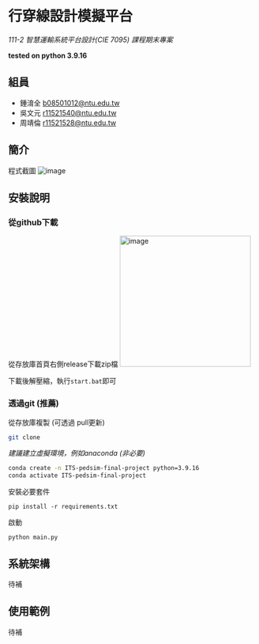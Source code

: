 # 行穿線設計模擬平台
*111-2 智慧運輸系統平台設計(CIE 7095) 課程期末專案*

**tested on python 3.9.16**
## 組員

- 鍾淯全 b08501012@ntu.edu.tw
- 吳文元 r11521540@ntu.edu.tw 
- 周靖倫 r11521528@ntu.edu.tw 

## 簡介

程式截圖
![image](https://github.com/HiJinger2266/ITS-pedsim-final-project/assets/54496159/e72f966d-4cd0-498f-b466-7ca7372736a8)

## 安裝說明

### 從github下載

從存放庫首頁右側release下載zip檔
<img width="265" alt="image" src="https://github.com/HiJinger2266/ITS-pedsim-final-project/assets/54496159/12fa2929-fab6-48f5-8306-7560881331ac">

下載後解壓縮，執行`start.bat`即可


### 透過git (推薦)
從存放庫複製 (可透過 pull更新)
```bash
git clone
```

*建議建立虛擬環境，例如anaconda (非必要)*
```bash
conda create -n ITS-pedsim-final-project python=3.9.16
conda activate ITS-pedsim-final-project
```

安裝必要套件
```
pip install -r requirements.txt
```

啟動
```
python main.py
```

## 系統架構

待補

## 使用範例

待補
